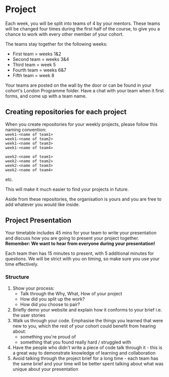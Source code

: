 # Project

Each week, you will be split into teams of 4 by your mentors. These teams will be changed four times during the first half of the course, to give you a chance to work with every other member of your cohort.

The teams stay together for the following weeks:

- First team = weeks 1&2
- Second team = weeks 3&4
- Third team = week 5
- Fourth team = weeks 6&7
- Fifth team = week 8

Your teams are posted on the wall by the door or can be found in your cohort's London Programme folder. Have a chat with your team when it first forms, and come up with a team name.

## Creating repositories for each project

When you create repositories for your weekly projects, please follow this naming convention:  
`week1-<name of team1>`  
`week1-<name of team2>`  
`week1-<name of team3>`  
`week1-<name of team4>`

`week2-<name of team1>`  
`week2-<name of team2>`  
`week2-<name of team3>`  
`week2-<name of team4>`

etc.

This will make it much easier to find your projects in future.

Aside from these repositories, the organisation is yours and you are free to add whatever you would like inside.

## Project Presentation

Your timetable includes 45 mins for your team to write your presentation and discuss how you are going to present your project together.
**Remember: We want to hear from everyone during your presentation!**

Each team then has 15 minutes to present, with 5 additional minutes for questions. We will be strict with you on timing, so make sure you use your time effectively.

### Structure

1. Show your process:
   - Talk through the Why, What, How of your project
   - How did you split up the work?
   - How did you choose to pair?
2. Briefly demo your website and explain how it conforms to your brief i.e. the user stories
3. Walk us through your code. Emphasise the things you learned that were new to you, which the rest of your cohort could benefit from hearing about:
   - something you're proud of
   - something that you found really hard / struggled with
4. Have the people who didn't write a piece of code talk through it - this is a great way to demonstrate knowledge of learning and collaboration
5. Avoid talking through the project brief for a long time - each team has the same brief and your time will be better spent talking about what was unique about your presentation
